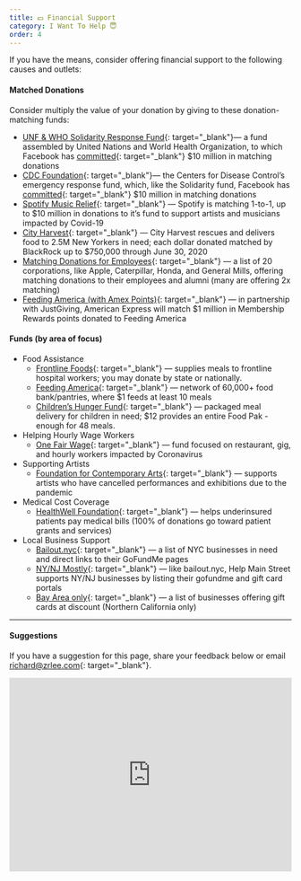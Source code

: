 ```yaml
---
title: 💵 Financial Support
category: I Want To Help ️😇
order: 4
---
```


If you have the means, consider offering financial support to the following causes and outlets:

#### Matched Donations

Consider multiply the value of your donation by giving to these donation-matching funds:

* [UNF & WHO Solidarity Response Fund](https://www.facebook.com/donate/1564752357011737/10111653413088551/?utm_source=crisiscommunity.com){: target="_blank"}— a fund assembled by United Nations and World Health Organization, to which Facebook has [committed](https://www.techcrunch.com/2020/03/13/facebook-commits-20m-to-unf-who-and-cdc-to-tackle-covid-19/?utm_source=crisiscommunity.com){: target="_blank"} $10 million in matching donations
* [CDC Foundation](https://www.give4cdcf.org/?utm_source=crisiscommunity.com){: target="_blank"}— the Centers for Disease Control’s emergency response fund, which, like the Solidarity fund, Facebook has [committed](https://www.techcrunch.com/2020/03/13/facebook-commits-20m-to-unf-who-and-cdc-to-tackle-covid-19/?utm_source=crisiscommunity.com){: target="_blank"} $10 million in matching donations
* [Spotify Music Relief](https://covid19musicrelief.byspotify.com/?utm_source=crisiscommunity.com){: target="_blank"} — Spotify is matching 1-to-1, up to $10 million in donations to it’s fund to support artists and musicians impacted by Covid-19
* [City Harvest](https://secure.cityharvest.org/site/Donation2;jsessionid=00000000.app362b/?utm_source=crisiscommunity.com){: target="_blank"} — City Harvest rescues and delivers food to 2.5M New Yorkers in need; each dollar donated matched by BlackRock up to $750,000 through June 30, 2020
* [Matching Donations for Employees](https://www.doublethedonation.com/tips/matching-gifts-covid-19/?utm_source=crisiscommunity.com){: target="_blank"} — a list of 20 corporations, like Apple, Caterpillar, Honda, and General Mills, offering matching donations to their employees and alumni (many are offering 2x matching)
* [Feeding America (with Amex Points)](?utm_source=crisiscommunity.com){: target="_blank"} — in partnership with JustGiving, American Express will match $1 million in Membership Rewards points donated to Feeding America

#### Funds (by area of focus)

* Food Assistance
  * [Frontline Foods](https://www.frontlinefoods.org/?utm_source=crisiscommunity.com){: target="_blank"} — supplies meals to frontline hospital workers; you may donate by state or nationally.
  * [Feeding America](https://secure.feedingamerica.org/site/Donation2/?utm_source=crisiscommunity.com){: target="_blank"} — network of 60,000+ food bank/pantries, where $1 feeds at least 10 meals
  * [Children’s Hunger Fund](https://childrenshungerfund.org/give/?utm_source=crisiscommunity.com){: target="_blank"} — packaged meal delivery for children in need; $12 provides an entire Food Pak - enough for 48 meals.
* Helping Hourly Wage Workers
  * [One Fair Wage](https://ofwemergencyfund.org/?utm_source=crisiscommunity.com){: target="_blank"} — fund focused on restaurant, gig, and hourly workers impacted by Coronavirus
* Supporting Artists
  * [Foundation for Contemporary Arts](https://www.foundationforcontemporaryarts.org/support?utm_source=crisiscommunity.com){: target="_blank"} — supports artists who have cancelled performances and exhibitions due to the pandemic
* Medical Cost Coverage
  * [HealthWell Foundation](https://www.healthwellfoundation.org/donate/?utm_source=crisiscommunity.com){: target="_blank"} — helps underinsured patients pay medical bills (100% of donations go toward patient grants and services)
* Local Business Support
  * [Bailout.nyc](https://bailout.nyc/?utm_source=crisiscommunity.com){: target="_blank"} — a list of NYC businesses in need and direct links to their GoFundMe pages
  * [NY/NJ Mostly](https://www.helpmainstreet.com/?utm_source=crisiscommunity.com){: target="_blank"} — like bailout.nyc, Help Main Street supports NY/NJ businesses by listing their gofundme and gift card portals
  * [Bay Area only](https://www.saveourfaves.org/?utm_source=crisiscommunity.com){: target="_blank"} — a list of businesses offering gift cards at discount (Northern California only)

---

#### Suggestions

If you have a suggestion for this page, share your feedback below or email [richard@zrlee.com](mailto:richard@zrlee.com){: target="_blank"}.

<iframe src="https://docs.google.com/forms/d/e/1FAIpQLSdhP6ZAg7uHKNE-Di5EGuRCwhly8vJVmrgkJbJz-6bclcKwtA/viewform?embedded=true" width="100%" height="345" frameborder="0" marginheight="0" marginwidth="0">Loading&amp;hellip;</iframe>
